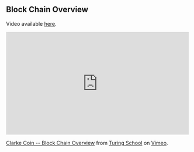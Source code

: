 ## Block Chain Overview

Video available [here](https://vimeo.com/154759321).

<iframe src="https://player.vimeo.com/video/154759321" width="500" height="281" frameborder="0" webkitallowfullscreen mozallowfullscreen allowfullscreen></iframe>
<p><a href="https://vimeo.com/154759321">Clarke Coin -- Block Chain Overview</a> from <a href="https://vimeo.com/turing">Turing School</a> on <a href="https://vimeo.com">Vimeo</a>.</p>
